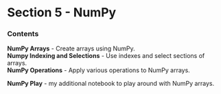 # Section 5 - NumPy

### Contents
**NumPy Arrays** - Create arrays using NumPy.  
**Numpy Indexing and Selections** - Use indexes and select sections of arrays.  
**NumPy Operations** - Apply various operations to NumPy arrays.  


**NumPy Play** - my additional notebook to play around with NumPy arrays.

